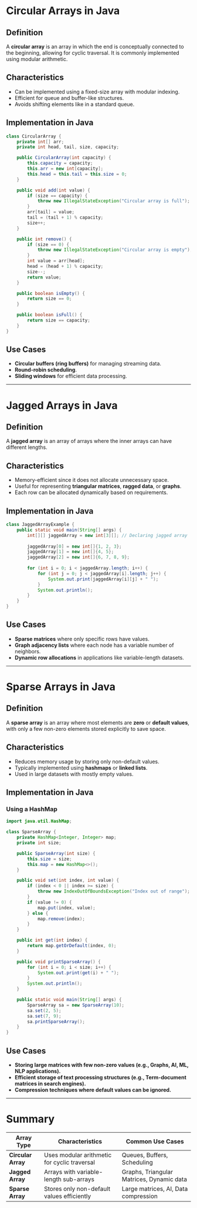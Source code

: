# Circular Arrays in Java

## Definition
A **circular array** is an array in which the end is conceptually connected to the beginning, allowing for cyclic traversal. It is commonly implemented using modular arithmetic.

## Characteristics
- Can be implemented using a fixed-size array with modular indexing.
- Efficient for queue and buffer-like structures.
- Avoids shifting elements like in a standard queue.

## Implementation in Java
```java
class CircularArray {
    private int[] arr;
    private int head, tail, size, capacity;

    public CircularArray(int capacity) {
        this.capacity = capacity;
        this.arr = new int[capacity];
        this.head = this.tail = this.size = 0;
    }

    public void add(int value) {
        if (size == capacity) {
            throw new IllegalStateException("Circular array is full");
        }
        arr[tail] = value;
        tail = (tail + 1) % capacity;
        size++;
    }

    public int remove() {
        if (size == 0) {
            throw new IllegalStateException("Circular array is empty");
        }
        int value = arr[head];
        head = (head + 1) % capacity;
        size--;
        return value;
    }

    public boolean isEmpty() {
        return size == 0;
    }

    public boolean isFull() {
        return size == capacity;
    }
}
```

## Use Cases
- **Circular buffers (ring buffers)** for managing streaming data.
- **Round-robin scheduling**.
- **Sliding windows** for efficient data processing.

---

# Jagged Arrays in Java

## Definition
A **jagged array** is an array of arrays where the inner arrays can have different lengths.

## Characteristics
- Memory-efficient since it does not allocate unnecessary space.
- Useful for representing **triangular matrices**, **ragged data**, or **graphs**.
- Each row can be allocated dynamically based on requirements.

## Implementation in Java
```java
class JaggedArrayExample {
    public static void main(String[] args) {
        int[][] jaggedArray = new int[3][]; // Declaring jagged array
        
        jaggedArray[0] = new int[]{1, 2, 3};
        jaggedArray[1] = new int[]{4, 5};
        jaggedArray[2] = new int[]{6, 7, 8, 9};
        
        for (int i = 0; i < jaggedArray.length; i++) {
            for (int j = 0; j < jaggedArray[i].length; j++) {
                System.out.print(jaggedArray[i][j] + " ");
            }
            System.out.println();
        }
    }
}
```

## Use Cases
- **Sparse matrices** where only specific rows have values.
- **Graph adjacency lists** where each node has a variable number of neighbors.
- **Dynamic row allocations** in applications like variable-length datasets.

---

# Sparse Arrays in Java

## Definition
A **sparse array** is an array where most elements are **zero** or **default values**, with only a few non-zero elements stored explicitly to save space.

## Characteristics
- Reduces memory usage by storing only non-default values.
- Typically implemented using **hashmaps** or **linked lists**.
- Used in large datasets with mostly empty values.

## Implementation in Java
### Using a HashMap
```java
import java.util.HashMap;

class SparseArray {
    private HashMap<Integer, Integer> map;
    private int size;

    public SparseArray(int size) {
        this.size = size;
        this.map = new HashMap<>();
    }

    public void set(int index, int value) {
        if (index < 0 || index >= size) {
            throw new IndexOutOfBoundsException("Index out of range");
        }
        if (value != 0) {
            map.put(index, value);
        } else {
            map.remove(index);
        }
    }

    public int get(int index) {
        return map.getOrDefault(index, 0);
    }

    public void printSparseArray() {
        for (int i = 0; i < size; i++) {
            System.out.print(get(i) + " ");
        }
        System.out.println();
    }

    public static void main(String[] args) {
        SparseArray sa = new SparseArray(10);
        sa.set(2, 5);
        sa.set(7, 9);
        sa.printSparseArray();
    }
}
```

## Use Cases
- **Storing large matrices with few non-zero values (e.g., Graphs, AI, ML, NLP applications).**
- **Efficient storage of text processing structures (e.g., Term-document matrices in search engines).**
- **Compression techniques where default values can be ignored.**

---

# Summary
| Array Type    | Characteristics | Common Use Cases |
|--------------|----------------|------------------|
| **Circular Array** | Uses modular arithmetic for cyclic traversal | Queues, Buffers, Scheduling |
| **Jagged Array** | Arrays with variable-length sub-arrays | Graphs, Triangular Matrices, Dynamic data |
| **Sparse Array** | Stores only non-default values efficiently | Large matrices, AI, Data compression |

